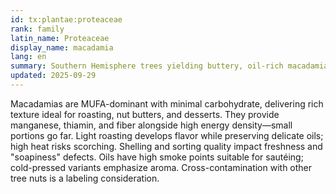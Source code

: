 ```yaml
---
id: tx:plantae:proteaceae
rank: family
latin_name: Proteaceae
display_name: macadamia
lang: en
summary: Southern Hemisphere trees yielding buttery, oil-rich macadamia nuts; this node includes kernels, oils, and confectionery uses.
updated: 2025-09-29
---
```


Macadamias are MUFA-dominant with minimal carbohydrate, delivering rich texture ideal for roasting, nut butters, and desserts. They provide manganese, thiamin, and fiber alongside high energy density—small portions go far. Light roasting develops flavor while preserving delicate oils; high heat risks scorching. Shelling and sorting quality impact freshness and "soapiness" defects. Oils have high smoke points suitable for sautéing; cold-pressed variants emphasize aroma. Cross-contamination with other tree nuts is a labeling consideration.

